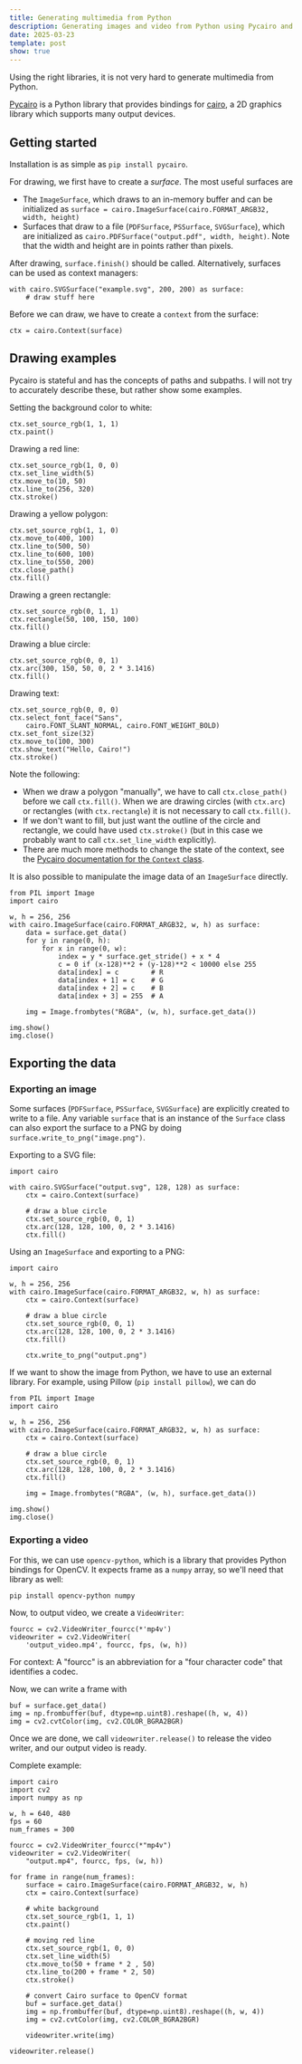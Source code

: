 ```yaml
---
title: Generating multimedia from Python
description: Generating images and video from Python using Pycairo and OpenCV.
date: 2025-03-23
template: post
show: true
---
```


Using the right libraries, it is not very hard to generate multimedia from Python.

[Pycairo](https://pycairo.readthedocs.io) is a Python library that provides bindings for [cairo](https://cairographics.org), a 2D graphics library which supports many output devices.


## Getting started

Installation is as simple as `pip install pycairo`.

For drawing, we first have to create a *surface*. The most useful surfaces are
  - The `ImageSurface`, which draws to an in-memory buffer and can be initialized as `surface = cairo.ImageSurface(cairo.FORMAT_ARGB32, width, height)`
  - Surfaces that draw to a file (`PDFSurface`, `PSSurface`, `SVGSurface`), which are initialized as `cairo.PDFSurface("output.pdf", width, height)`. Note that the width and height are in points rather than pixels.

After drawing, `surface.finish()` should be called. Alternatively, surfaces can be used as context managers:
```
with cairo.SVGSurface("example.svg", 200, 200) as surface:
    # draw stuff here
```

Before we can draw, we have to create a `context` from the surface:
```
ctx = cairo.Context(surface)
```


## Drawing examples

Pycairo is stateful and has the concepts of paths and subpaths. I will not try to accurately describe these, but rather show some examples.

Setting the background color to white:
```
ctx.set_source_rgb(1, 1, 1)
ctx.paint()
```

Drawing a red line:
```
ctx.set_source_rgb(1, 0, 0)
ctx.set_line_width(5)
ctx.move_to(10, 50)
ctx.line_to(256, 320)
ctx.stroke()
```

Drawing a yellow polygon:
```
ctx.set_source_rgb(1, 1, 0)
ctx.move_to(400, 100)
ctx.line_to(500, 50)
ctx.line_to(600, 100)
ctx.line_to(550, 200)
ctx.close_path()
ctx.fill()
```

Drawing a green rectangle:
```
ctx.set_source_rgb(0, 1, 1)
ctx.rectangle(50, 100, 150, 100)
ctx.fill()
```

Drawing a blue circle:
```
ctx.set_source_rgb(0, 0, 1)
ctx.arc(300, 150, 50, 0, 2 * 3.1416)
ctx.fill()
```

Drawing text:
```
ctx.set_source_rgb(0, 0, 0)
ctx.select_font_face("Sans",
    cairo.FONT_SLANT_NORMAL, cairo.FONT_WEIGHT_BOLD)
ctx.set_font_size(32)
ctx.move_to(100, 300)
ctx.show_text("Hello, Cairo!")
ctx.stroke()
```

Note the following:
  - When we draw a polygon "manually", we have to call `ctx.close_path()` before we call `ctx.fill()`. When we are drawing circles (with `ctx.arc`) or rectangles (with `ctx.rectangle`) it is not necessary to call `ctx.fill()`.
  - If we don't want to fill, but just want the outline of the circle and rectangle, we could have used `ctx.stroke()` (but in this case we probably want to call `ctx.set_line_width` explicitly).
  - There are much more methods to change the state of the context, see the [Pycairo documentation for the `Context` class](https://pycairo.readthedocs.io/en/latest/reference/context.html).

It is also possible to manipulate the image data of an `ImageSurface` directly.
```
from PIL import Image
import cairo

w, h = 256, 256
with cairo.ImageSurface(cairo.FORMAT_ARGB32, w, h) as surface:
    data = surface.get_data()
    for y in range(0, h):
        for x in range(0, w):
            index = y * surface.get_stride() + x * 4
            c = 0 if (x-128)**2 + (y-128)**2 < 10000 else 255
            data[index] = c        # R
            data[index + 1] = c    # G
            data[index + 2] = c    # B
            data[index + 3] = 255  # A

    img = Image.frombytes("RGBA", (w, h), surface.get_data())

img.show()
img.close()
```


## Exporting the data

### Exporting an image

Some surfaces (`PDFSurface`, `PSSurface`, `SVGSurface`) are explicitly created to write to a file. Any variable `surface` that is an instance of the `Surface` class can also export the surface to a PNG by doing `surface.write_to_png("image.png")`.

Exporting to a SVG file:
```
import cairo

with cairo.SVGSurface("output.svg", 128, 128) as surface:
    ctx = cairo.Context(surface)

    # draw a blue circle
    ctx.set_source_rgb(0, 0, 1)
    ctx.arc(128, 128, 100, 0, 2 * 3.1416)
    ctx.fill()
```

Using an `ImageSurface` and exporting to a PNG:
```
import cairo

w, h = 256, 256
with cairo.ImageSurface(cairo.FORMAT_ARGB32, w, h) as surface:
    ctx = cairo.Context(surface)

    # draw a blue circle
    ctx.set_source_rgb(0, 0, 1)
    ctx.arc(128, 128, 100, 0, 2 * 3.1416)
    ctx.fill()

	ctx.write_to_png("output.png")
```

If we want to show the image from Python, we have to use an external library. For example, using Pillow (`pip install pillow`), we can do
```
from PIL import Image
import cairo

w, h = 256, 256
with cairo.ImageSurface(cairo.FORMAT_ARGB32, w, h) as surface:
    ctx = cairo.Context(surface)

    # draw a blue circle
    ctx.set_source_rgb(0, 0, 1)
    ctx.arc(128, 128, 100, 0, 2 * 3.1416)
    ctx.fill()

    img = Image.frombytes("RGBA", (w, h), surface.get_data())

img.show()
img.close()
```

### Exporting a video

For this, we can use `opencv-python`, which is a library that provides Python bindings for OpenCV. It expects frame as a `numpy` array, so we'll need that library as well:
```
pip install opencv-python numpy
```

Now, to output video, we create a `VideoWriter`:
```
fourcc = cv2.VideoWriter_fourcc(*'mp4v')
videowriter = cv2.VideoWriter(
	'output_video.mp4', fourcc, fps, (w, h))
```

For context: A "fourcc" is an abbreviation for a "four character code" that identifies a codec.

Now, we can write a frame with
```
buf = surface.get_data()
img = np.frombuffer(buf, dtype=np.uint8).reshape((h, w, 4))
img = cv2.cvtColor(img, cv2.COLOR_BGRA2BGR)
```

Once we are done, we call `videowriter.release()` to release the video writer, and our output video is ready.

Complete example:
```
import cairo
import cv2
import numpy as np

w, h = 640, 480
fps = 60
num_frames = 300

fourcc = cv2.VideoWriter_fourcc(*"mp4v")
videowriter = cv2.VideoWriter(
	"output.mp4", fourcc, fps, (w, h))

for frame in range(num_frames):
    surface = cairo.ImageSurface(cairo.FORMAT_ARGB32, w, h)
    ctx = cairo.Context(surface)
    
    # white background
    ctx.set_source_rgb(1, 1, 1)
    ctx.paint()

    # moving red line
    ctx.set_source_rgb(1, 0, 0)
    ctx.set_line_width(5)
    ctx.move_to(50 + frame * 2 , 50)
    ctx.line_to(200 + frame * 2, 50)
    ctx.stroke()

    # convert Cairo surface to OpenCV format
    buf = surface.get_data()
    img = np.frombuffer(buf, dtype=np.uint8).reshape((h, w, 4))
    img = cv2.cvtColor(img, cv2.COLOR_BGRA2BGR)

    videowriter.write(img)

videowriter.release()
```
